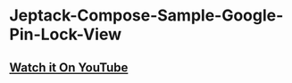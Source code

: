 # Jeptack-Compose-Sample-Google-Pin-Lock-View

## [Watch it On YouTube](https://youtu.be/bUKzMJwJzrM)

